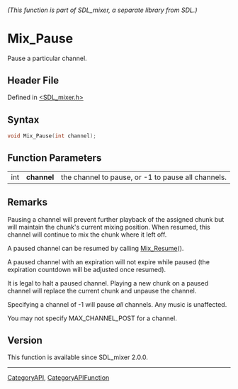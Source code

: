 ###### (This function is part of SDL_mixer, a separate library from SDL.)
# Mix_Pause

Pause a particular channel.

## Header File

Defined in [<SDL_mixer.h>](https://github.com/libsdl-org/SDL_mixer/blob/SDL2/include/SDL_mixer.h)

## Syntax

```c
void Mix_Pause(int channel);
```

## Function Parameters

|     |             |                                                    |
| --- | ----------- | -------------------------------------------------- |
| int | **channel** | the channel to pause, or -1 to pause all channels. |

## Remarks

Pausing a channel will prevent further playback of the assigned chunk but
will maintain the chunk's current mixing position. When resumed, this
channel will continue to mix the chunk where it left off.

A paused channel can be resumed by calling [Mix_Resume](Mix_Resume)().

A paused channel with an expiration will not expire while paused (the
expiration countdown will be adjusted once resumed).

It is legal to halt a paused channel. Playing a new chunk on a paused
channel will replace the current chunk and unpause the channel.

Specifying a channel of -1 will pause _all_ channels. Any music is
unaffected.

You may not specify MAX_CHANNEL_POST for a channel.

## Version

This function is available since SDL_mixer 2.0.0.

----
[CategoryAPI](CategoryAPI), [CategoryAPIFunction](CategoryAPIFunction)

